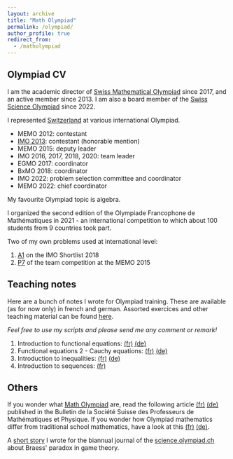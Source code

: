 ```yaml
---
layout: archive
title: "Math Olympiad"
permalink: /olympiad/
author_profile: true
redirect_from:
  - /matholympiad
--- 
```


## Olympiad CV

I am the academic director of [Swiss Mathematical Olympiad](https://mathematical.olympiad.ch/en/) since 2017, and an active member since 2013. I am also a board member of the [Swiss Science Olympiad](https://science.olympiad.ch/en) since 2022.

I represented  [Switzerland](https://www.imo-official.org/country_team_r.aspx?code=SUI) at various international Olympiad.

- MEMO 2012: contestant
- [IMO 2013](https://www.imo-official.org/participant_r.aspx?id=23219): contestant (honorable mention) 
- MEMO 2015: deputy leader
- IMO 2016, 2017, 2018, 2020: team leader
- EGMO 2017: coordinator
- BxMO 2018: coordinator
- IMO 2022: problem selection committee and coordinator
- MEMO 2022: chief coordinator

My favourite Olympiad topic is algebra.

I organized the second edition of the Olympiade Francophone de Mathématiques in 2021 - an international competition to which about 100 students from 9 countries took part. 

Two of my own problems used at international level:

1. [A1](https://artofproblemsolving.com/community/c6h1876757p12752810) on the IMO Shortlist 2018 
2. [P7](https://artofproblemsolving.com/community/c6h1135658p5301680) of the team competition at the MEMO 2015

## Teaching notes
Here are a bunch of notes I wrote for Olympiad training. These are available (as for now only) in french and german. Assorted exercices and other teaching material can be found [here](https://mathematical.olympiad.ch/en/navigation-mitte/skripts/). 

*Feel free to use my scripts and please send me any comment or remark!*

1. Introduction to functional equations: [(fr)](https://mathematical.olympiad.ch/fileadmin/user_upload/Archiv/Intranet/Olympiads/Mathematics/deploy/skripte/algebra/funktionalgleichungen1/fr-funktionalgleichungen1.pdf) [(de)](https://mathematical.olympiad.ch/fileadmin/user_upload/Archiv/Intranet/Olympiads/Mathematics/deploy/skripte/algebra/funktionalgleichungen1/de-funktionalgleichungen1.pdf)
2. Functional equations 2 - Cauchy equations: [(fr)](https://mathematical.olympiad.ch/fileadmin/user_upload/Archiv/Intranet/Olympiads/Mathematics/deploy/skripte/algebra/funktionalgleichungen2/fr-funktionalgleichungen2.pdf) [(de)](https://mathematical.olympiad.ch/fileadmin/user_upload/Archiv/Intranet/Olympiads/Mathematics/deploy/skripte/algebra/funktionalgleichungen2/de-funktionalgleichungen2.pdf)
3. Introduction to inequalities: [(fr)](https://mathematical.olympiad.ch/fileadmin/user_upload/Archiv/Intranet/Olympiads/Mathematics/deploy/skripte/algebra/ungleichungen1/fr-ungleichungen1.pdf) [(de)](https://mathematical.olympiad.ch/fileadmin/user_upload/Archiv/Intranet/Olympiads/Mathematics/deploy/skripte/algebra/ungleichungen1/de-ungleichungen1.pdf)
4. Introduction to sequences: [(fr)](http://arnaudmaret.github.io/files/fr_suites.pdf)

## Others

If you wonder what [Math Olympiad](https://www.imo-official.org/?language=en) are, read the following article [(fr)](http://arnaudmaret.github.io/files/VSMP-Bulletin.pdf) [(de)](http://arnaudmaret.github.io/files/VSMP-Bulletin_de_neu.pdf) published in the Bulletin de la Société Suisse des Professeurs de Mathématiques et Physique. If you wonder how Olympiad mathematics differ from traditional school mathematics, have a look at this [(fr)](https://science.olympiad.ch/fr/actuel/detail/news/news/couvrez-cette-calculatrice-que-je-ne-saurais-voir-le-retour-du-raisonnement-a-lecole/) [(de)](https://science.olympiad.ch/de/aktuell/detail/news/news/tischlein-deck-dich-ein-mathematisches-festessen/).

A [short story](https://science.olympiad.ch/de/aktuell/detail/news/news/tonnerre-de-braess-mesaventure-sur-la-route-des-olympiades/)  I wrote for the biannual journal of the [science.olympiad.ch](https://science.olympiad.ch/fr/) about Braess' paradox in game theory.
